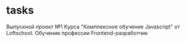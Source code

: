 # tasks
Выпускной проект №1 Курса "Комплексное обучение Javascript" от Loftschool. Обучение профессии Frontend-разработчик
